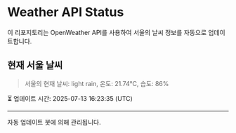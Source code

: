 
# Weather API Status

이 리포지토리는 OpenWeather API를 사용하여 서울의 날씨 정보를 자동으로 업데이트합니다.

## 현재 서울 날씨
> 서울의 현재 날씨: light rain, 온도: 21.74°C, 습도: 86%

⏳ 업데이트 시간: 2025-07-13 16:23:35 (UTC)

---
자동 업데이트 봇에 의해 관리됩니다.

